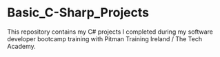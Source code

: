 # Basic_C-Sharp_Projects

This repository contains my C# projects I completed during my software developer bootcamp training with Pitman Training Ireland / The Tech Academy. 
